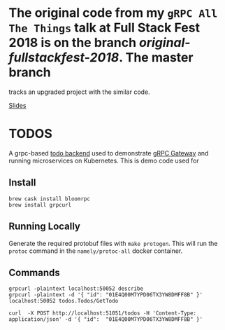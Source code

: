 # The original code from my `gRPC All The Things` talk at Full Stack Fest 2018 is on the branch _original-fullstackfest-2018_. The master branch

tracks an upgraded project with the similar code.

[Slides](https://speakerdeck.com/mhamrah/grpc-all-the-things)

# TODOS

A grpc-based [todo backend](http://todobackend.com/) used to demonstrate [gRPC Gateway](https://github.com/grpc-ecosystem/grpc-gateway)
and running microservices on Kubernetes. This is demo code used for

## Install

```
brew cask install bloomrpc
brew install grpcurl
```

## Running Locally

Generate the required protobuf files with `make protogen`. This will run
the `protoc` command in the `namely/protoc-all` docker container.

## Commands

```
grpcurl -plaintext localhost:50052 describe
grpcurl -plaintext -d '{ "id": "01E4Q00M7YPD06TX3YW8DMFF8B" }' localhost:50052 todos.Todos/GetTodo
```

```
curl  -X POST http://localhost:51051/todos -H 'Content-Type: application/json' -d '{ "id":  "01E4Q00M7YPD06TX3YW8DMFF8B" }'
```
